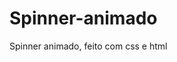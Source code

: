 # Spinner-animado
Spinner animado, feito com css e html
<p align="center">
<img width='470" src="spinner.gif>
</p>
